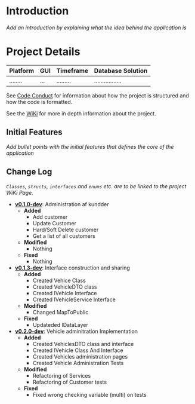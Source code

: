 # Introduction
_Add an introduction by explaining what the idea behind the application is_

# Project Details
| Platform | GUI | Timeframe | Database Solution |
|----------|-----|-----------|-------------------|
| ........ | ... | ......... | ................. |

See [Code Conduct](https://docs.google.com/document/d/15DX5YKh5bYon3NmGFRUKvHg5TxQEBc65DwrTMnaDafE/edit?usp=sharing) for information about how the project is structured and how the code is formatted.

See the [WiKi](./WikiPages/Front.md) for more in depth information about the project.

## Initial Features
_Add bullet points with the initial features that defines the core of the application_

## Change Log
_`Classes`, `structs`, `interfaces` and `enums` etc. are to be linked to the project WiKi Page._
 - **[v0.1.0-dev](https://github.com/ZhakalenDk/FourWheels/releases/tag/v0.1.0-Dev)**: Administration af kundder
   - **Added**
     - Add customer
     - Update Customer
     - Hard/Soft Delete customer
     - Get a list of all customers
   - **Modified**
     - Nothing
   - **Fixed**
     - Nothing
 - **[v0.1.3-dev](https://github.com/ZhakalenDk/FourWheels/releases/tag/v0.1.2-Dev)**: Interface construction and sharing
   - **Added**
     - Created Vehice Class
     - Created VehicleDTO class
     - Created IVehicle Interface
     - Created IVehicleService Interface
   - **Modified**
     - Changed MapToPublic
   - **Fixed**
     - Updateded IDataLayer
 - **[v0.2.0-dev](https://github.com/ZhakalenDk/FourWheels/releases/tag/v0.2.0-Dev)**: Vehicle adminitration Implementation
   - **Added**
     - Created VehiclesDTO class and interface
     - Created IVehicle Class And Interface
     - Created Vehicles administration pages
     - Created Vehicle Administration Tests
   - **Modified**
     - Refactoring of Services
     - Refactoring of Customer tests
   - **Fixed**
     - Fixed wrong checking variable (multi) on tests

